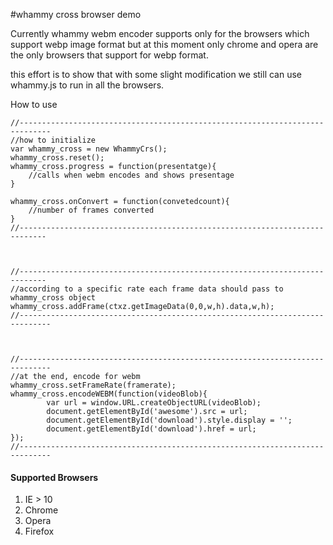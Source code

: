 #whammy cross browser demo 

Currently whammy webm encoder supports only for the browsers which support webp image format
but at this moment only chrome and opera are the only browsers that support for webp format. 

this effort is to show that with some slight modification we still can use whammy.js to run in all the browsers.

How to use 

```
//-----------------------------------------------------------------------------
//how to initialize
var whammy_cross = new WhammyCrs();
whammy_cross.reset();
whammy_cross.progress = function(presentatge){
	//calls when webm encodes and shows presentage	
}

whammy_cross.onConvert = function(convetedcount){
	//number of frames converted 
}
//----------------------------------------------------------------------------



//----------------------------------------------------------------------------
//according to a specific rate each frame data should pass to whammy_cross object
whammy_cross.addFrame(ctxz.getImageData(0,0,w,h).data,w,h);
//-----------------------------------------------------------------------------



//-----------------------------------------------------------------------------
//at the end, encode for webm
whammy_cross.setFrameRate(framerate);
whammy_cross.encodeWEBM(function(videoBlob){
		var url = window.URL.createObjectURL(videoBlob);
		document.getElementById('awesome').src = url; 
		document.getElementById('download').style.display = '';
		document.getElementById('download').href = url;
});
//-----------------------------------------------------------------------------
```

#### Supported Browsers 

1. IE > 10
2. Chrome 
3. Opera 
4. Firefox